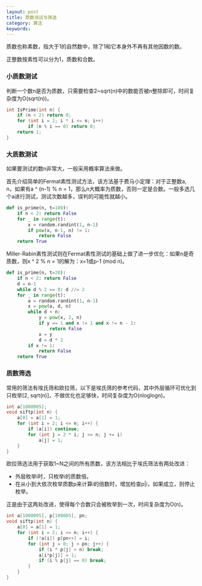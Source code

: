 ```yaml
---
layout: post
title: 质数测试与筛选
category: 算法
keywords:
---
```


质数也称素数，指大于1的自然数中，除了1和它本身外不再有其他因数的数。

正整数按素性可以分为1，质数和合数。

### 小质数测试

判断一个数n是否为质数，只需要检查2~sqrt(n)中的数能否被n整除即可，时间复杂度为O(sqrt(n))。

```cpp
int IsPrime(int n) {
    if (n < 2) return 0;
    for (int i = 2; i * i <= n; i++)
        if (n % i == 0) return 0;
    return 1;
}
```

### 大质数测试

如果要测试的数n非常大，一般采用概率算法来做。

首先介绍简单的Fermat素性测试方法，该方法基于费马小定理：对于正整数a, n，如果有a ^ (n-1) % n = 1，那么n大概率为质数，否则一定是合数。一般多选几个a进行测试，测试次数越多，误判的可能性就越小。

```python
def is_prime(n, t=100):
    if n < 2: return False
    for _ in range(t):
        x = random.randint(1, n-1)
        if pow(x, n-1, n) != 1:
            return False
    return True
```

Miller-Rabin素性测试则在Fermat素性测试的基础上做了进一步优化：如果n是奇质数，则x ^ 2 % n = 1的解为：x=1或p-1 (mod n)。

```python
def is_prime(n, t=20):
    if n < 2: return False
    d = n-1
    while d % 2 == 0: d //= 2
    for _ in range(t):
        a = random.randint(1, n-1)
        x = pow(a, d, n)
        while d < n:
            y = pow(x, 2, n)
            if y == 1 and x != 1 and x != n - 1:
                return False
            x = y
            d = d * 2
        if x != 1:
            return False
    return True
```

### 质数筛选

常用的筛法有埃氏筛和欧拉筛，以下是埃氏筛的参考代码，其中外层循环可优化到只枚举[2, sqrt(n)]，不做优化也足够快，时间复杂度为O(nloglogn)。

```cpp
int a[1000005];
void siftp(int n) {
    a[0] = a[1] = 1;
    for (int i = 2; i <= n; i++) {
        if (a[i]) continue;
        for (int j = 2 * i; j <= n; j += i)
            a[j] = 1;
    }
}
```

欧拉筛选法用于获取1~N之间的所有质数，该方法相比于埃氏筛法有两处改进：

- 外层枚举i时，只枚举i的质数倍。
- 在从小到大依次枚举质数p来计算i的倍数时，增加检查p\|i，如果成立，则停止枚举。

正是由于这两处改进，使得每个合数只会被枚举到一次，时间复杂度为O(n)。

```cpp
int a[1000005], p[100005], pn;
void siftp(int n) {
    a[0] = a[1] = 1;
    for (int i = 2; i <= n; i++) {
        if (!a[i]) p[pn++] = i;
        for (int j = 0; j < pn; j++) {
            if (i * p[j] > n) break;
            a[i*p[j]] = 1;
            if (i % p[j] == 0) break;
        }
    }
}
```

